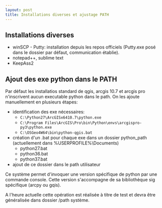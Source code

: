 ```yaml
---
layout: post
title: Installations diverses et ajustage PATH
---
```


## Installations diverses

* winSCP - Putty: installation depuis les repos officiels (Putty.exe posé dans le dossier par défaut, communication établie).
* notepad++, sublime text
* KeepAss2

## Ajout des exe python dans le PATH

Par défaut les installatios standard de qgis, arcgis 10.7 et arcgis pro n'inscrivent aucun executable python dans le path. On les ajoute manuellement en plusieurs étapes:
* identification des exe nécessaires: 
  - `C:\Python27\ArcGISx6410.7\python.exe`
  - `C:\Program Files\ArcGIS\Pro\bin\Python\envs\arcgispro-py3\python.exe`
  - `C:\OSGeo4W64\bin\python-qgis.bat`
* création d'un .bat pour chaque exe dans un dossier python_path (actuellement dans %USERPROFILE%\Documents)
  - python27.bat
  - python36.bat
  - python37.bat
* ajout de ce dossier dans le path utilisateur

Ce système permet d'invoquer une version spécifique de python par une commande console. Cette version s'accompagne de sa bibliothèque sig spécifique (arcpy ou gqis).

A l'heure actuelle cette opération est réalisée à titre de test et devra être généralisée dans dossier /path système.
